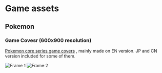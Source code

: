 # Game assets

## Pokemon
### Game Covesr (600x900 resolution)
[Pokemon core series game covers](https://github.com/sakasakiking/Game-assets/tree/main/Pokemon%20Core%20Series) , mainly made on EN version.
JP and CN version included for some of them.

![Frame 1](https://github.com/user-attachments/assets/99e167c3-5621-43ee-977a-7e1c4e164b8a)
![Frame 2](https://github.com/user-attachments/assets/283c92fe-06dc-4b35-8c15-88b36489acb5)

